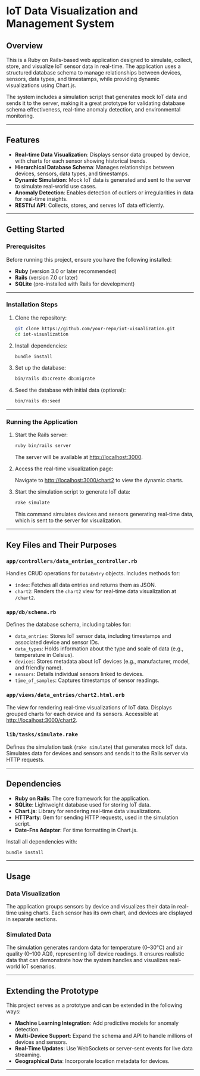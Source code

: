 # IoT Data Visualization and Management System

## Overview

This is a Ruby on Rails-based web application designed to simulate, collect, store, and visualize IoT sensor data in real-time. The application uses a structured database schema to manage relationships between devices, sensors, data types, and timestamps, while providing dynamic visualizations using Chart.js.

The system includes a simulation script that generates mock IoT data and sends it to the server, making it a great prototype for validating database schema effectiveness, real-time anomaly detection, and environmental monitoring.

---

## Features

- **Real-time Data Visualization**: Displays sensor data grouped by device, with charts for each sensor showing historical trends.
- **Hierarchical Database Schema**: Manages relationships between devices, sensors, data types, and timestamps.
- **Dynamic Simulation**: Mock IoT data is generated and sent to the server to simulate real-world use cases.
- **Anomaly Detection**: Enables detection of outliers or irregularities in data for real-time insights.
- **RESTful API**: Collects, stores, and serves IoT data efficiently.

---

## Getting Started

### Prerequisites

Before running this project, ensure you have the following installed:

- **Ruby** (version 3.0 or later recommended)
- **Rails** (version 7.0 or later)
- **SQLite** (pre-installed with Rails for development)

---

### Installation Steps

1. Clone the repository:

   ```bash
   git clone https://github.com/your-repo/iot-visualization.git
   cd iot-visualization
   ```

2. Install dependencies:

   ```bash
   bundle install
   ```

3. Set up the database:

   ```bash
   bin/rails db:create db:migrate
   ```

4. Seed the database with initial data (optional):

   ```bash
   bin/rails db:seed
   ```

---

### Running the Application

1. Start the Rails server:

   ```bash
   ruby bin/rails server
   ```

   The server will be available at [http://localhost:3000](http://localhost:3000).

2. Access the real-time visualization page:

   Navigate to [http://localhost:3000/chart2](http://localhost:3000/chart2) to view the dynamic charts.

3. Start the simulation script to generate IoT data:

   ```bash
   rake simulate
   ```

   This command simulates devices and sensors generating real-time data, which is sent to the server for visualization.

---

## Key Files and Their Purposes

### `app/controllers/data_entries_controller.rb`

Handles CRUD operations for `DataEntry` objects. Includes methods for:

- `index`: Fetches all data entries and returns them as JSON.
- `chart2`: Renders the `chart2` view for real-time data visualization at `/chart2`.

### `app/db/schema.rb`

Defines the database schema, including tables for:

- `data_entries`: Stores IoT sensor data, including timestamps and associated device and sensor IDs.
- `data_types`: Holds information about the type and scale of data (e.g., temperature in Celsius).
- `devices`: Stores metadata about IoT devices (e.g., manufacturer, model, and friendly name).
- `sensors`: Details individual sensors linked to devices.
- `time_of_samples`: Captures timestamps of sensor readings.

### `app/views/data_entries/chart2.html.erb`

The view for rendering real-time visualizations of IoT data. Displays grouped charts for each device and its sensors. Accessible at [http://localhost:3000/chart2](http://localhost:3000/chart2).

### `lib/tasks/simulate.rake`

Defines the simulation task (`rake simulate`) that generates mock IoT data. Simulates data for devices and sensors and sends it to the Rails server via HTTP requests.

---

## Dependencies

- **Ruby on Rails**: The core framework for the application.
- **SQLite**: Lightweight database used for storing IoT data.
- **Chart.js**: Library for rendering real-time data visualizations.
- **HTTParty**: Gem for sending HTTP requests, used in the simulation script.
- **Date-Fns Adapter**: For time formatting in Chart.js.

Install all dependencies with:

```bash
bundle install
```

---

## Usage

### Data Visualization

The application groups sensors by device and visualizes their data in real-time using charts. Each sensor has its own chart, and devices are displayed in separate sections.

### Simulated Data

The simulation generates random data for temperature (0–30°C) and air quality (0–100 AQI), representing IoT device readings. It ensures realistic data that can demonstrate how the system handles and visualizes real-world IoT scenarios.

---

## Extending the Prototype

This project serves as a prototype and can be extended in the following ways:

- **Machine Learning Integration**: Add predictive models for anomaly detection.
- **Multi-Device Support**: Expand the schema and API to handle millions of devices and sensors.
- **Real-Time Updates**: Use WebSockets or server-sent events for live data streaming.
- **Geographical Data**: Incorporate location metadata for devices.

---
